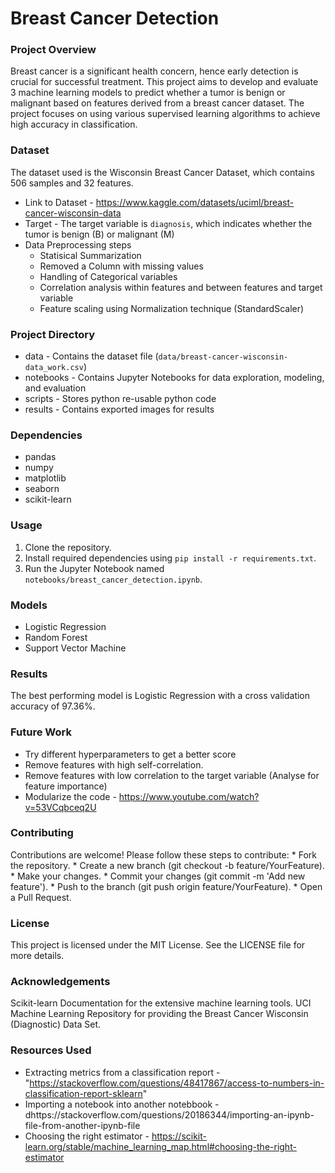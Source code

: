 # Breast Cancer Detection

### Project Overview
Breast cancer is a significant health concern, hence early detection is crucial for successful treatment.
This project aims to develop and evaluate 3 machine learning models to predict whether a tumor is benign or malignant based on features derived from a breast cancer dataset. The project focuses on using various supervised learning algorithms to achieve high accuracy in classification.

### Dataset
The dataset used is the Wisconsin Breast Cancer Dataset, which contains 506 samples and 32 features.
* Link to Dataset - https://www.kaggle.com/datasets/uciml/breast-cancer-wisconsin-data
* Target - The target variable is `diagnosis`, which indicates whether the tumor is benign (B) or malignant (M)
* Data Preprocessing steps
    * Statisical Summarization
    * Removed a Column with missing values
    * Handling of Categorical variables
    * Correlation analysis within features and between features and target variable
    * Feature scaling using Normalization technique (StandardScaler)

### Project Directory
* data - Contains the dataset file (`data/breast-cancer-wisconsin-data_work.csv`)
* notebooks - Contains Jupyter Notebooks for data exploration, modeling, and evaluation
* scripts - Stores python re-usable python code
* results - Contains exported images for results

### Dependencies
* pandas
* numpy
* matplotlib
* seaborn
* scikit-learn

### Usage
1. Clone the repository.
2. Install required dependencies using `pip install -r requirements.txt`.
3. Run the Jupyter Notebook named `notebooks/breast_cancer_detection.ipynb`.

### Models
* Logistic Regression
* Random Forest
* Support Vector Machine

### Results
The best performing model is Logistic Regression with a cross validation accuracy of 97.36%.

### Future Work
* Try different hyperparameters to get a better score
* Remove features with high self-correlation.
* Remove features with low correlation to the target variable (Analyse for feature importance)
* Modularize the code - https://www.youtube.com/watch?v=53VCqbceq2U

### Contributing
Contributions are welcome! Please follow these steps to contribute:
    * Fork the repository.
    * Create a new branch (git checkout -b feature/YourFeature).
    * Make your changes.
    * Commit your changes (git commit -m 'Add new feature').
    * Push to the branch (git push origin feature/YourFeature).
    * Open a Pull Request.

### License
This project is licensed under the MIT License. See the LICENSE file for more details.

### Acknowledgements
Scikit-learn Documentation for the extensive machine learning tools.
UCI Machine Learning Repository for providing the Breast Cancer Wisconsin (Diagnostic) Data Set.

### Resources Used
* Extracting metrics from a classification report - "https://stackoverflow.com/questions/48417867/access-to-numbers-in-classification-report-sklearn"
* Importing a notebook into another notebbook - dhttps://stackoverflow.com/questions/20186344/importing-an-ipynb-file-from-another-ipynb-file
* Choosing the right estimator - https://scikit-learn.org/stable/machine_learning_map.html#choosing-the-right-estimator
